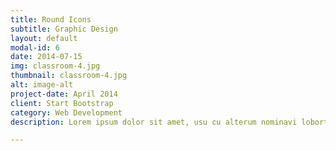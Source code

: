 ```yaml
---
title: Round Icons
subtitle: Graphic Design
layout: default
modal-id: 6
date: 2014-07-15
img: classroom-4.jpg
thumbnail: classroom-4.jpg
alt: image-alt
project-date: April 2014
client: Start Bootstrap
category: Web Development
description: Lorem ipsum dolor sit amet, usu cu alterum nominavi lobortis. At duo novum diceret. Tantas apeirian vix et, usu sanctus postulant inciderint ut, populo diceret necessitatibus in vim. Cu eum dicam feugiat noluisse.

---
```


